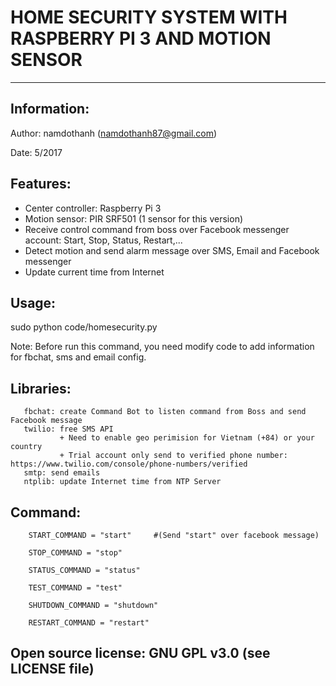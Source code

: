 # HOME SECURITY SYSTEM WITH RASPBERRY PI 3 AND MOTION SENSOR

***
## Information:

Author: namdothanh (namdothanh87@gmail.com)

Date: 5/2017

## Features:
   + Center controller: Raspberry Pi 3
   + Motion sensor: PIR SRF501 (1 sensor for this version)
   + Receive control command from boss over Facebook messenger account: Start, Stop, Status, Restart,...
   + Detect motion and send alarm message over SMS, Email and Facebook messenger
   + Update current time from Internet

## Usage: 

sudo python code/homesecurity.py

Note: Before run this command, you need modify code to add information for fbchat, sms and email config. 

## Libraries:
       fbchat: create Command Bot to listen command from Boss and send Facebook message
       twilio: free SMS API
               + Need to enable geo perimision for Vietnam (+84) or your country
               + Trial account only send to verified phone number: https://www.twilio.com/console/phone-numbers/verified
       smtp: send emails
       ntplib: update Internet time from NTP Server

## Command:

        START_COMMAND = "start"     #(Send "start" over facebook message)

        STOP_COMMAND = "stop"

        STATUS_COMMAND = "status"

        TEST_COMMAND = "test"

        SHUTDOWN_COMMAND = "shutdown"

        RESTART_COMMAND = "restart"

## Open source license: GNU GPL v3.0 (see LICENSE file)
